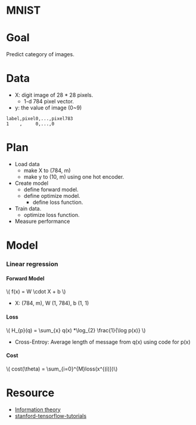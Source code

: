 # MNIST
# Goal
Predict category of images.

# Data
- X: digit image of 28 * 28 pixels. 
  - 1-d 784 pixel vector.
- y: the value of image (0~9)
```
label,pixel0,...,pixel783
1    ,     0,...,0
```
# Plan
- Load data
  - make X to (784, m)
  - make y to (10, m) using one hot encoder.
- Create model
  - define forward model.
  - define optimize model.
    - define loss function.
- Train data.
  - optimize loss function.
- Measure performance

# Model
### Linear regression
#### Forward Model
\\( f(x) = W \cdot X + b \\)
- X: (784, m), W (1, 784), b (1, 1)

#### Loss
\\( H_{p}(q) = \sum_{x} q(x) *\log_{2} \frac{1}{\log p(x)} \\)
- Cross-Entroy: Average length of message from q(x) using code for p(x)

#### Cost
\\( cost(\theta) = \sum_{i=0}^{M}loss(x^{(i)})\\)

# Resource
- [Information theory](http://colah.github.io/posts/2015-09-Visual-Information)
- [stanford-tensorflow-tutorials](https://gitter.im/stanford-tensorflow-tutorials)


